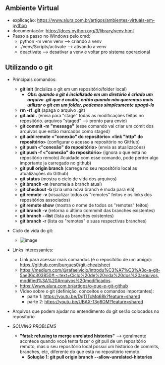 ## Ambiente Virtual
- explicação: https://www.alura.com.br/artigos/ambientes-virtuais-em-python
- documentação: https://docs.python.org/3/library/venv.html
- Passo a passo no Windows pelo cmd:
    - python -m venv venv --> criando a venv
    - ./venv/Scripts/activate --> ativando a venv
    - deactivate --> desativar a venv e voltar pro sistema operacional
      
## Utilizando o git
- Principais comandos:
  - **git init** (incializa o git em um repositório/folder local)
      - ***Obs: quando o git é incializado em um diretório é criado um arquivo .git que é oculto, então quando não queremos mais utilizar o git em um folder, podemos simplesmente apagá-lo***
  - **rm -rf .git** (apaga o arquivo .git)
  - **git add .** (envia para "stage" todas as modificações feitas no repositório. arquivos "staged" --> pronto para envio)
  - **git commit -m "message"** (esse comando vai criar um comit dos arquivos que estão marcados como staged)
  - **git add remote <"conexão" do repositório> <link "http" do repositório>** (configurar o acesso a repositório no GitHub)
  - **git push <"conexão" do repositório> <nome-da-branch>**  (envia as atualizações)
  - **git push -f <"conexão" do repositório> <nome-da-branch>** (ignora o que está no repositório remoto) #cuidade com esse comando, pode perder algo importante ja carregado no github)
  - **git pull origin branch** (carrega no seu repositório local as atualizações do Github)
  - **git status** (mostra o ciclo de vida dos arquivos)
  - **git branch -m <novo-nome-para-branch>** (renomeia a branch atual)
  - **git checkout -b <nome-da-nova-branch>** (cria uma nova branch e muda para ela)
  - **git remote -v** (visualizar todos os "remotes" feitos e os links dos repositórios associados)
  - **git remote show** (mostra o nome de todos os "remotes" feitos)
  - **git branch -v** (retorna o último commmit das branches existentes)
  - **git branch --list** (lista as branches existentes)
  - **git branch -r** (lista os "remotes" e suas respectivas branches)

- Ciclo de vida do git:
    - ![image](https://github.com/mlaurabs/PDP_instructions/assets/89169599/5e578c3c-01b0-403d-ac45-dbb73dde9079)


- Links interessantes:
    - Link para acessar mais comandos (é o repositótio de um amigo): https://github.com/burgues0/git-cheatsheet
    - https://medium.com/@rafaelvicio/introdu%C3%A7%C3%A3o-a-git-5ae36c303850#:~:text=Ciclo%20de%20vida%20dos%20arquivos,modified%3A%20Arquivos%20modificados.
    - https://www.alura.com.br/artigos/o-que-e-git-github
    - Vídeo sobre o git (definição, conceitos e comandos importantes):
      - parte 1: https://youtu.be/DqTITcMq68k?feature=shared
      - parte 2: https://youtu.be/UBAX-13g8OM?feature=shared
        
- Arquivos que podem ajudar no entendimento do git serão colocados no repositório

- *SOLVING PROBLEMS*
  - **"fatal: refusing to merge unrelated histories"** --> geralmente acontece quando você tenta fazer o git pull de um repositório remoto, mas o seu repositório local possuí um histórico de commits, branches, etc, diferente do que está no repositório remoto.
     - **Solução 1: git pull origin branch --allow-unrelated-histories**
